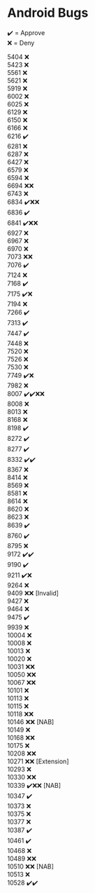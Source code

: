 # Android Bugs

✔️ = Approve  
❌ = Deny

5404 ❌  
5423 ❌  
5561 ❌  
5621 ❌  
5919 ❌  
6002 ❌  
6025 ❌  
6129 ❌  
6150 ❌  
6166 ❌  
6216 ✔️  
6281 ❌  
6287 ❌  
6427 ❌  
6579 ❌  
6594 ❌  
6694 ❌❌  
6743 ❌  
6834 ✔️❌❌  
6836 ✔️  
6841 ✔️❌❌  
6927 ❌  
6967 ❌  
6970 ❌  
7073 ❌❌  
7076 ✔️  
7124 ❌  
7168 ✔️  
7175 ✔️❌  
7194 ❌  
7266 ✔️  
7313 ✔️  
7447 ✔️  
7448 ❌  
7520 ❌  
7526 ❌  
7530 ❌  
7749 ✔️❌  
7982 ❌  
8007 ✔️✔️❌❌  
8008 ❌  
8013 ❌  
8168 ❌  
8198 ✔️  
8272 ✔️  
8277 ✔️  
8332 ✔️✔️  
8367 ❌  
8414 ❌  
8569 ❌  
8581 ❌  
8614 ❌  
8620 ❌  
8623 ❌  
8639 ✔️  
8760 ✔️  
8795 ❌  
9172 ✔️✔️  
9190 ✔️  
9211 ✔️❌  
9264 ❌  
9409 ❌❌ [Invalid]  
9427 ❌  
9464 ❌  
9475 ✔️  
9939 ❌  
10004 ❌  
10008 ❌  
10013 ❌  
10020 ❌  
10031 ❌❌  
10050 ❌❌  
10067 ❌❌  
10101 ❌  
10113 ❌  
10115 ❌  
10118 ❌❌  
10146 ❌❌ [NAB]  
10149 ❌  
10168 ❌❌  
10175 ❌  
10208 ❌❌  
10271 ❌❌ [Extension]  
10293 ❌  
10330 ❌❌  
10339 ✔️❌❌ [NAB]  
10347 ✔️  
10373 ❌  
10375 ❌  
10377 ❌  
10387 ✔️  
10461 ✔️  
10468 ❌  
10489 ❌❌  
10510 ❌❌ [NAB]  
10513 ❌  
10528 ✔️✔️
